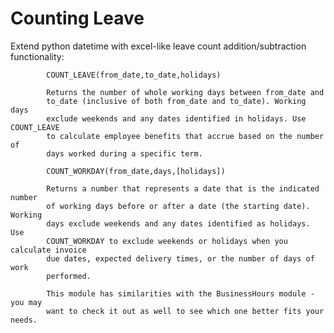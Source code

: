# Counting Leave

Extend python datetime with excel-like leave count addition/subtraction
            functionality:
        
            COUNT_LEAVE(from_date,to_date,holidays)
        
            Returns the number of whole working days between from_date and
            to_date (inclusive of both from_date and to_date). Working days
            exclude weekends and any dates identified in holidays. Use COUNT_LEAVE
            to calculate employee benefits that accrue based on the number of
            days worked during a specific term.
        
            COUNT_WORKDAY(from_date,days,[holidays])
        
            Returns a number that represents a date that is the indicated number
            of working days before or after a date (the starting date). Working
            days exclude weekends and any dates identified as holidays. Use
            COUNT_WORKDAY to exclude weekends or holidays when you calculate invoice
            due dates, expected delivery times, or the number of days of work
            performed.
        
            This module has similarities with the BusinessHours module - you may
            want to check it out as well to see which one better fits your needs.
